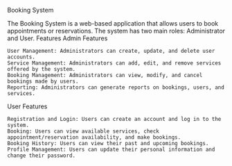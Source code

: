 Booking System

The Booking System is a web-based application that allows users to book appointments or reservations. The system has two main roles: Administrator and User.
Features
Admin Features

    User Management: Administrators can create, update, and delete user accounts.
    Service Management: Administrators can add, edit, and remove services offered by the system.
    Booking Management: Administrators can view, modify, and cancel bookings made by users.
    Reporting: Administrators can generate reports on bookings, users, and services.

User Features

    Registration and Login: Users can create an account and log in to the system.
    Booking: Users can view available services, check appointment/reservation availability, and make bookings.
    Booking History: Users can view their past and upcoming bookings.
    Profile Management: Users can update their personal information and change their password.
